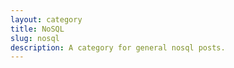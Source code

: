 ```yaml
---
layout: category
title: NoSQL
slug: nosql
description: A category for general nosql posts.
---
```


